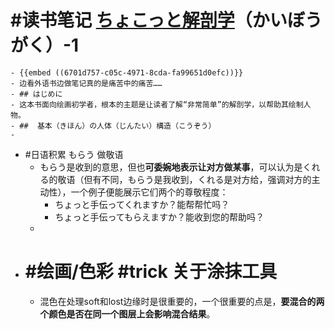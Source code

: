 # #读书笔记 [ちょこっと解剖学](hls__ちょこっと人体解剖学で圧倒的にうまく描けるキャラクターデッサン_1728137446039_0)（かいぼうがく）-1
	- {{embed ((6701d757-c05c-4971-8cda-fa99651d0efc))}}
	- 边看外语书边做笔记真的是痛苦中的痛苦……
	- ## はじめに
	- 这本书面向绘画初学者，根本的主题是让读者了解“非常简单”的解剖学，以帮助其绘制人物。
	- ##  基本（きほん）の人体（じんたい）構造（こうぞう）
	-
- #日语积累 もらう 做敬语
	- もらう是收到的意思，但也**可委婉地表示让对方做某事**，可以认为是くれる的敬语（但有不同，もらう是我收到，くれる是对方给，强调对方的主动性），一个例子便能展示它们两个的尊敬程度：
		- ちょっと手伝ってくれますか？能帮帮忙吗？
		- ちょっと手伝ってもらえますか？能收到您的帮助吗？
	-
- # #绘画/色彩 #trick 关于涂抹工具
	- 混色在处理soft和lost边缘时是很重要的，一个很重要的点是，**要混合的两个颜色是否在同一个图层上会影响混合结果**。